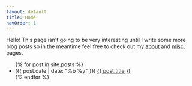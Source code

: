 ```yaml
---
layout: default
title: Home
navOrder: 1
---
```


Hello! This page isn't going to be very interesting until I write some more
blog posts so in the meantime feel free to check out my [about](about.html)
and [misc.](misc.html) pages.

<ul>
{% for post in site.posts %}
<li>({{ post.date | date: "%b %y" }}) <a href="{{ post.url }}">{{ post.title }}</a></li>
{% endfor %}
</ul>
